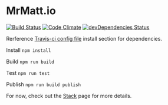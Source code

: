 # MrMatt.io

[![Build Status](https://travis-ci.org/MrMatt57/MrMatt.io.svg?branch=master)](https://travis-ci.org/MrMatt57/MrMatt.io)
[![Code Climate](https://codeclimate.com/github/MrMatt57/MrMatt.io/badges/gpa.svg)](https://codeclimate.com/github/MrMatt57/MrMatt.io)
[![devDependencies Status](https://david-dm.org/mrmatt57/mrmatt.io/dev-status.svg)](https://david-dm.org/mrmatt57/mrmatt.io?type=dev)

Rerference [Travis-ci config file](/.travis.yml) install section for dependencies.

Install `npm install`

Build `npm run build`

Test `npm run test`

Publish `npm run build publish`

For now, check out the [Stack](https://mrmatt.io/stack/) page for more details.